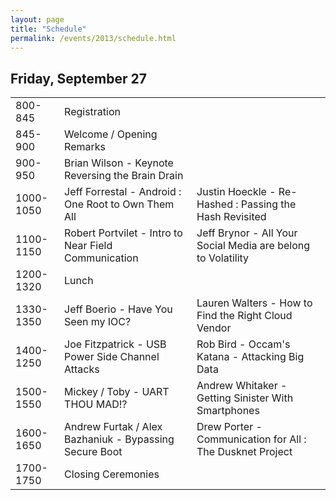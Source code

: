```yaml
---
layout: page
title: "Schedule"
permalink: /events/2013/schedule.html
---
```


## Friday, September 27
<table>
<tr>
<td>800-845</td>
<td>Registration</td>
<td></td>
</tr>
<tr>
<td>845-900</td>
<td>Welcome / Opening Remarks</td>
<td></td>
</tr>
<tr>
<td>900-950</td>
<td>Brian Wilson - Keynote Reversing the Brain Drain</td>
<td></td>
</tr>
<tr>
<td>1000-1050</td>
<td>Jeff Forrestal - Android : One Root to Own Them All</td>
<td>Justin Hoeckle - Re-Hashed : Passing the Hash Revisited</td>
</tr>
<tr>
<td>1100-1150</td>
<td>Robert Portvilet - Intro to Near Field Communication</td>
<td>Jeff Brynor - All Your Social Media are belong to Volatility</td>
</tr>
<tr>
<td>1200-1320</td>
<td>Lunch</td>
<td></td>
</tr>
<tr>
<td>1330-1350</td>
<td>Jeff Boerio - Have You Seen my IOC?</td>
<td>Lauren Walters - How to Find the Right Cloud Vendor</td>
</tr>
<tr>
<td>1400-1250</td>
<td>Joe Fitzpatrick - USB Power Side Channel Attacks</td>
<td>Rob Bird - Occam's Katana - Attacking Big Data</td>
</tr>
<tr>
<td>1500-1550</td>
<td>Mickey / Toby - UART THOU MAD!?</td>
<td>Andrew Whitaker - Getting Sinister With Smartphones</td>
</tr>
<tr>
<td>1600-1650</td>
<td>Andrew Furtak / Alex Bazhaniuk - Bypassing Secure Boot</td>
<td>Drew Porter - Communication for All : The Dusknet Project</td>
</tr>
<tr>
<td>1700-1750</td>
<td>Closing Ceremonies</td>
<td></td>
</tr>
</table>
